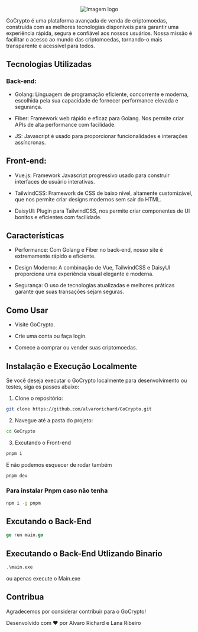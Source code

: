 
<p align="center">
  <img src="https://github.com/alvarorichard/GoCrypto/assets/102667323/c566d414-af14-4e84-8e2b-fb6613a27351" alt="Imagem logo" />
</p>


GoCrypto é uma plataforma avançada de venda de criptomoedas, construída com as melhores tecnologias disponíveis para garantir uma experiência rápida, segura e confiável aos nossos usuários. Nossa missão é facilitar o acesso ao mundo das criptomoedas, tornando-o mais transparente e acessível para todos.

## Tecnologias Utilizadas

### Back-end:

* Golang: Linguagem de programação eficiente, concorrente e moderna, escolhida pela sua capacidade de fornecer performance elevada e segurança.

* Fiber: Framework web rápido e eficaz para Golang. Nos permite criar APIs de alta performance com facilidade.

* JS: Javascript é usado para proporcionar funcionalidades e interações assíncronas.


## Front-end:

* Vue.js: Framework Javascript progressivo usado para construir interfaces de usuário interativas.

* TailwindCSS: Framework de CSS de baixo nível, altamente customizável, que nos permite criar designs modernos sem sair do HTML.

* DaisyUI: Plugin para TailwindCSS, nos permite criar componentes de UI bonitos e eficientes com facilidade.

## Características

* Performance: Com Golang e Fiber no back-end, nosso site é extremamente rápido e eficiente.

* Design Moderno: A combinação de Vue, TailwindCSS e DaisyUI proporciona uma experiência visual elegante e moderna.

* Segurança: O uso de tecnologias atualizadas e melhores práticas garante que suas transações sejam seguras.

## Como Usar

* Visite GoCrypto.

* Crie uma conta ou faça login.

* Comece a comprar ou vender suas criptomoedas.

## Instalação e Execução Localmente


Se você deseja executar o GoCrypto localmente para desenvolvimento ou testes, siga os passos abaixo:


1. Clone o repositório:

```bash
git clone https://github.com/alvarorichard/GoCrypto.git
```
2. Navegue até a pasta do projeto:

```bash
cd GoCrypto
```

3. Excutando o Front-end

```bash
pnpm i
```
E não podemos esquecer de rodar também 


```bash
pnpm dev
```
### Para instalar Pnpm caso não tenha 

```bash
npm i -g pnpm
```

##  Excutando o Back-End

```go
go run main.go
```

## Executando o Back-End Utlizando  Binario

```go
.\main.exe
```
ou apenas execute o Main.exe

## Contribua

Agradecemos por considerar contribuir para o GoCrypto! 


Desenvolvido com ❤️ por Alvaro Richard e Lana Ribeiro 

